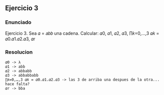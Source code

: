## Ejercicio 3

### Enunciado

Ejercicio 3. Sea 𝛼 = 𝑎𝑏𝑏 una cadena. Calcular:
𝛼0, 𝛼1, 𝛼2, 𝛼3, ∏𝑘=0,…,3 𝛼𝑘 = 𝛼0.𝛼1.𝛼2.𝛼3, 𝛼r

### Resolucion

```
𝛼0 -> λ
𝛼1 -> abb
𝛼2 -> abbabb
𝛼3 -> abbabbabb
∏𝑘=0,…,3 𝛼𝑘 = 𝛼0.𝛼1.𝛼2.𝛼3 -> las 3 de arriba una despues de la otra... hace falta?
𝛼r -> bba
```